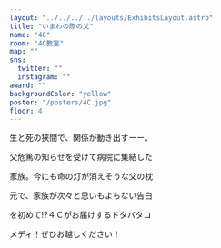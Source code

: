 ```yaml
---
layout: "../../../../layouts/ExhibitsLayout.astro"
title: "いまわの際の父"
name: "4C"
room: "4C教室"
map: ""
sns:
  twitter: ""
  instagram: ""
award: ""
backgroundColor: "yellow"
poster: "/posters/4C.jpg"
floor: 4
---
```


生と死の狭間で、関係が動き出すーー。

父危篤の知らせを受けて病院に集結した

家族。今にも命の灯が消えそうな父の枕

元で、家族が次々と思いもよらない告白

を初めて⁉４Ｃがお届けするドタバタコ

メディ！ぜひお越しください！
